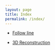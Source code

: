 ```yaml
---
layout: page
title: Index
permalink: /index/
---
```


- [Follow line](https://dhernandezgit.github.io/follow-line/)
<!--- - [Drone](https://dhernandezgit.github.io/drone/) -->
- [3D Reconstruction](https://dhernandezgit.github.io/3d/)